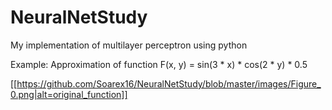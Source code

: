 # NeuralNetStudy
My implementation of multilayer perceptron using python

Example:
Approximation of function F(x, y) = sin(3 * x) * cos(2 * y) * 0.5

[[https://github.com/Soarex16/NeuralNetStudy/blob/master/images/Figure_0.png|alt=original_function]]
